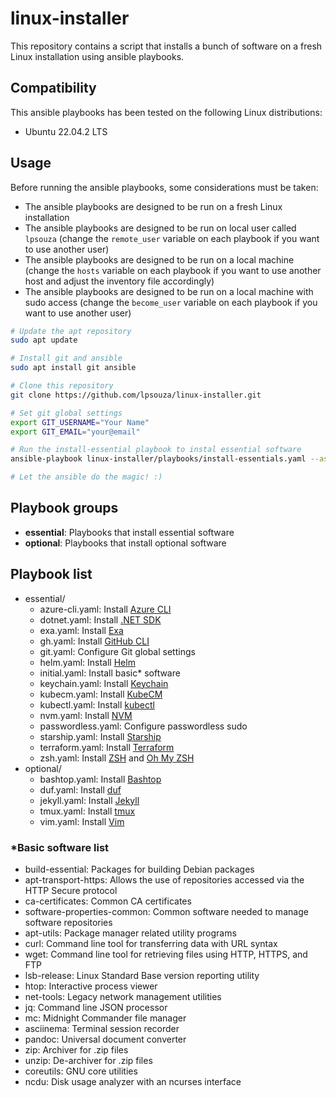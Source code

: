 # linux-installer

This repository contains a script that installs a bunch of software on a fresh Linux installation using ansible playbooks.

## Compatibility

This ansible playbooks has been tested on the following Linux distributions:

- Ubuntu 22.04.2 LTS

## Usage

Before running the ansible playbooks, some considerations must be taken:

- The ansible playbooks are designed to be run on a fresh Linux installation
- The ansible playbooks are designed to be run on local user called `lpsouza` (change the `remote_user` variable on each playbook if you want to use another user)
- The ansible playbooks are designed to be run on a local machine (change the `hosts` variable on each playbook if you want to use another host and adjust the inventory file accordingly)
- The ansible playbooks are designed to be run on a local machine with sudo access (change the `become_user` variable on each playbook if you want to use another user)

```bash
# Update the apt repository
sudo apt update

# Install git and ansible
sudo apt install git ansible

# Clone this repository
git clone https://github.com/lpsouza/linux-installer.git

# Set git global settings
export GIT_USERNAME="Your Name"
export GIT_EMAIL="your@email"

# Run the install-essential playbook to instal essential software
ansible-playbook linux-installer/playbooks/install-essentials.yaml --ask-become-pass

# Let the ansible do the magic! :)
```

## Playbook groups

- **essential**: Playbooks that install essential software
- **optional**: Playbooks that install optional software

## Playbook list

- essential/
  - azure-cli.yaml: Install [Azure CLI](https://learn.microsoft.com/en-us/cli/azure/what-is-azure-cli)
  - dotnet.yaml: Install [.NET SDK](https://dotnet.microsoft.com/en-us/)
  - exa.yaml: Install [Exa](https://the.exa.website/)
  - gh.yaml: Install [GitHub CLI](https://cli.github.com/)
  - git.yaml: Configure Git global settings
  - helm.yaml: Install [Helm](https://helm.sh/)
  - initial.yaml: Install basic* software
  - keychain.yaml: Install [Keychain](https://www.funtoo.org/Keychain)
  - kubecm.yaml: Install [KubeCM](https://kubecm.cloud/)
  - kubectl.yaml: Install [kubectl](https://kubernetes.io/docs/tasks/tools/)
  - nvm.yaml: Install [NVM](https://github.com/nvm-sh/nvm)
  - passwordless.yaml: Configure passwordless sudo
  - starship.yaml: Install [Starship](https://starship.rs/)
  - terraform.yaml: Install [Terraform](https://www.terraform.io/)
  - zsh.yaml: Install [ZSH](https://www.zsh.org/) and [Oh My ZSH](https://ohmyz.sh/)
- optional/
  - bashtop.yaml: Install [Bashtop](https://github.com/aristocratos/bashtop)
  - duf.yaml: Install [duf](https://github.com/muesli/duf)
  - jekyll.yaml: Install [Jekyll](https://jekyllrb.com/)
  - tmux.yaml: Install [tmux](https://github.com/tmux/tmux)
  - vim.yaml: Install [Vim](https://www.vim.org/)

### *Basic software list

- build-essential: Packages for building Debian packages
- apt-transport-https: Allows the use of repositories accessed via the HTTP Secure protocol
- ca-certificates: Common CA certificates
- software-properties-common: Common software needed to manage software repositories
- apt-utils: Package manager related utility programs
- curl: Command line tool for transferring data with URL syntax
- wget: Command line tool for retrieving files using HTTP, HTTPS, and FTP
- lsb-release: Linux Standard Base version reporting utility
- htop: Interactive process viewer
- net-tools: Legacy network management utilities
- jq: Command line JSON processor
- mc: Midnight Commander file manager
- asciinema: Terminal session recorder
- pandoc: Universal document converter
- zip: Archiver for .zip files
- unzip: De-archiver for .zip files
- coreutils: GNU core utilities
- ncdu: Disk usage analyzer with an ncurses interface
